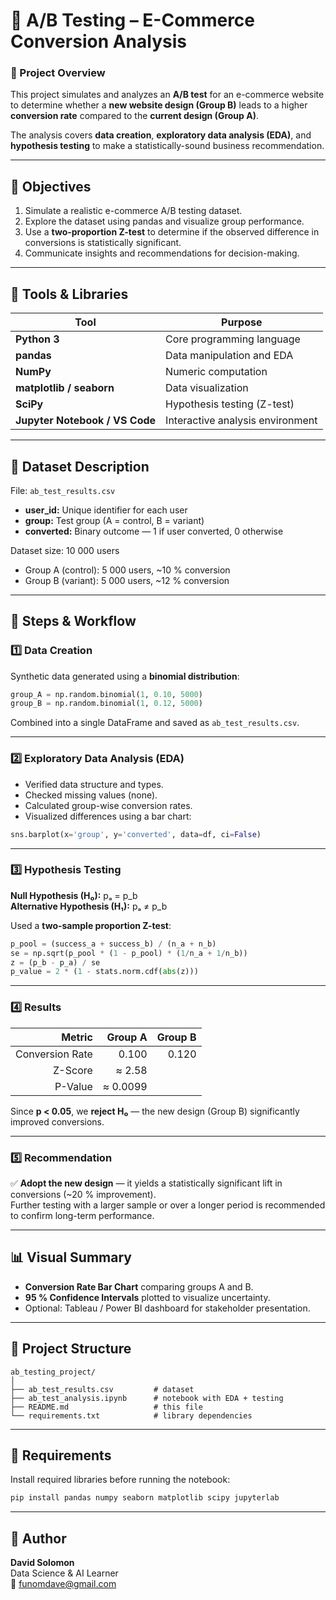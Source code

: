 # 🧪 A/B Testing – E-Commerce Conversion Analysis

### 📘 Project Overview
This project simulates and analyzes an **A/B test** for an e-commerce website to determine whether a **new website design (Group B)** leads to a higher **conversion rate** compared to the **current design (Group A)**.

The analysis covers **data creation**, **exploratory data analysis (EDA)**, and **hypothesis testing** to make a statistically-sound business recommendation.

---

## 🎯 Objectives
1. Simulate a realistic e-commerce A/B testing dataset.  
2. Explore the dataset using pandas and visualize group performance.  
3. Use a **two-proportion Z-test** to determine if the observed difference in conversions is statistically significant.  
4. Communicate insights and recommendations for decision-making.

---

## 🧰 Tools & Libraries
| Tool | Purpose |
|------|----------|
| **Python 3** | Core programming language |
| **pandas** | Data manipulation and EDA |
| **NumPy** | Numeric computation |
| **matplotlib / seaborn** | Data visualization |
| **SciPy** | Hypothesis testing (Z-test) |
| **Jupyter Notebook / VS Code** | Interactive analysis environment |

---

## 📂 Dataset Description
File: `ab_test_results.csv`  
- **user_id:** Unique identifier for each user  
- **group:** Test group (A = control, B = variant)  
- **converted:** Binary outcome — 1 if user converted, 0 otherwise  

Dataset size: 10 000 users  
- Group A (control): 5 000 users, ~10 % conversion  
- Group B (variant): 5 000 users, ~12 % conversion  

---

## 🧠 Steps & Workflow

### 1️⃣ Data Creation
Synthetic data generated using a **binomial distribution**:
```python
group_A = np.random.binomial(1, 0.10, 5000)
group_B = np.random.binomial(1, 0.12, 5000)
```
Combined into a single DataFrame and saved as `ab_test_results.csv`.

---

### 2️⃣ Exploratory Data Analysis (EDA)
- Verified data structure and types.  
- Checked missing values (none).  
- Calculated group-wise conversion rates.  
- Visualized differences using a bar chart:

```python
sns.barplot(x='group', y='converted', data=df, ci=False)
```

---

### 3️⃣ Hypothesis Testing
**Null Hypothesis (H₀):**  pₐ = p_b  
**Alternative Hypothesis (H₁):**  pₐ ≠ p_b  

Used a **two-sample proportion Z-test**:

```python
p_pool = (success_a + success_b) / (n_a + n_b)
se = np.sqrt(p_pool * (1 - p_pool) * (1/n_a + 1/n_b))
z = (p_b - p_a) / se
p_value = 2 * (1 - stats.norm.cdf(abs(z)))
```

---

### 4️⃣ Results
| Metric | Group A | Group B |
|--------:|---------:|---------:|
| Conversion Rate | 0.100 | 0.120 |
| Z-Score | ≈ 2.58 |
| P-Value | ≈ 0.0099 |

Since **p < 0.05**, we **reject H₀** — the new design (Group B) significantly improved conversions.

---

### 5️⃣ Recommendation
✅ **Adopt the new design** — it yields a statistically significant lift in conversions (~20 % improvement).  
Further testing with a larger sample or over a longer period is recommended to confirm long-term performance.

---

## 📊 Visual Summary
- **Conversion Rate Bar Chart** comparing groups A and B.  
- **95 % Confidence Intervals** plotted to visualize uncertainty.  
- Optional: Tableau / Power BI dashboard for stakeholder presentation.

---

## 📁 Project Structure
```
ab_testing_project/
│
├── ab_test_results.csv         # dataset
├── ab_test_analysis.ipynb      # notebook with EDA + testing
├── README.md                   # this file
└── requirements.txt            # library dependencies
```

---

## 🧾 Requirements
Install required libraries before running the notebook:

```bash
pip install pandas numpy seaborn matplotlib scipy jupyterlab
```

---

## 👤 Author
**David Solomon**  
Data Science & AI Learner  
📧 funomdave@gmail.com  
